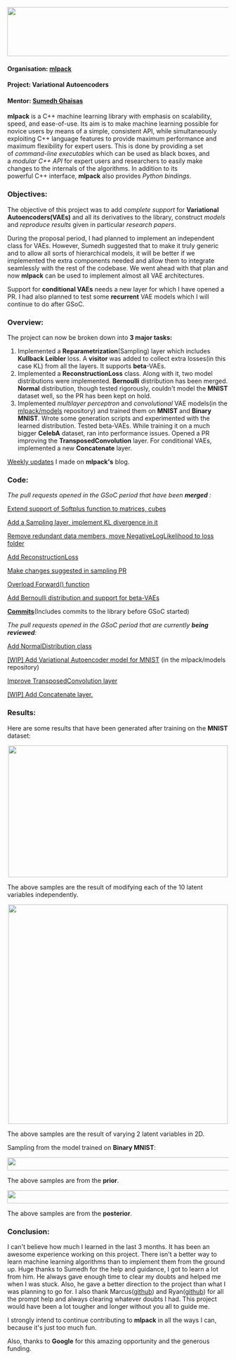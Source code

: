 <p align="center">
  <img width="556" height="112" src="https://i.imgur.com/wULSnAS.png">
</p>

#### Organisation: [mlpack](https://github.com/mlpack) 

#### Project: Variational Autoencoders

#### Mentor: [Sumedh Ghaisas](https://github.com/sumedhghaisas)

**mlpack** is a C++ machine learning library with emphasis on scalability, speed, and ease-of-use. Its aim is to make machine learning possible for novice users by means of a simple, consistent API, while simultaneously exploiting C++ language features to provide maximum performance and maximum flexibility for expert users. This is done by providing a set of *command-line executables* which can be used as black boxes, and a *modular C++ API* for expert users and researchers to easily make changes to the internals of the algorithms. In addition to its powerful C++ interface, **mlpack** also provides *Python bindings*.

### Objectives:

The objective of this project was to add *complete support* for **Variational Autoencoders(VAEs)** and all its derivatives to the library, construct *models* and *reproduce results* given in particular *research papers*.

During the proposal period, I had planned to implement an independent class for VAEs. However, Sumedh suggested that to make it truly generic and to allow all sorts of hierarchical models, it will be better if we implemented the extra components needed and allow them to integrate seamlessly with the rest of the codebase. We went ahead with that plan and now **mlpack** can be used to implement almost all VAE architectures.

Support for **conditional VAEs** needs a new layer for which I have opened a PR. I had also planned to test some **recurrent** VAE models which I will continue to do after GSoC.

### Overview:

The project can now be broken down into **3 major tasks:**

1. Implemented a **Reparametrization**(Sampling) layer which includes **Kullback Leibler** loss. A **visitor** was added to collect extra losses(in this case KL) from all the layers. It supports **beta**-VAEs.
2. Implemented a **ReconstructionLoss** class. Along with it, two model distributions were implemented. **Bernoulli** distribution has been merged. **Normal** distribution, though tested rigorously, couldn't model the  **MNIST** dataset well, so the PR has been kept on hold.
3. Implemented *multilayer perceptron* and *convolutional* VAE models(in the [mlpack/models](https://github.com/mlpack/models) repository) and trained them on **MNIST** and **Binary MNIST**. Wrote some generation scripts and experimented with the learned distribution. Tested beta-VAEs. While training it on a much bigger **CelebA** dataset, ran into performance issues. Opened a PR improving the **TransposedConvolution** layer. For conditional VAEs, implemented a new **Concatenate** layer.

[Weekly updates](http://www.mlpack.org/gsocblog/AtharvaKhandaitPage.html) I made on **mlpack's** blog.

### Code:

_The pull requests opened in the GSoC period that have been **merged** :_

[Extend support of Softplus function to matrices, cubes](https://github.com/mlpack/mlpack/pull/1414)

[Add a Sampling layer, implement KL divergence in it](https://github.com/mlpack/mlpack/pull/1420)

[Remove redundant data members, move NegativeLogLikelihood to loss folder](https://github.com/mlpack/mlpack/pull/1434)

[Add ReconstructionLoss](https://github.com/mlpack/mlpack/pull/1441)

[Make changes suggested in sampling PR](https://github.com/mlpack/mlpack/pull/1452)

[Overload Forward() function](https://github.com/mlpack/mlpack/pull/1468)

[Add Bernoulli distribution and support for beta-VAEs](https://github.com/mlpack/mlpack/pull/1479)

[**Commits**](https://github.com/mlpack/mlpack/commits?author=akhandait)(Includes commits to the library before GSoC started)

_The pull requests opened in the GSoC period that are currently **being reviewed**:_

[Add NormalDistribution class](https://github.com/mlpack/mlpack/pull/1439)

[[WIP] Add Variational Autoencoder model for MNIST](https://github.com/mlpack/models/pull/14) (in the mlpack/models repository)

[Improve TransposedConvolution layer](https://github.com/mlpack/mlpack/pull/1493)

[[WIP] Add Concatenate layer.](https://github.com/mlpack/mlpack/pull/1495)

### Results:

Here are some results that have been generated after training on the **MNIST** dataset:

<p align="center">
<img width="500" height="300" src="https://i.imgur.com/5dTXnlB.png">
</p>

The above samples are the result of modifying each of the 10 latent variables independently.

<p align="center">
<img width="500" height="500" src="https://i.imgur.com/Hyc23w0.png">
</p>

The above samples are the result of varying 2 latent variables in 2D. 

Sampling from the model trained on **Binary MNIST**:

<p align="center">
<img width="550" height="30" src="https://i.imgur.com/ubv7UrP.png">
</p>

The above samples are from the **prior**.

<p align="center">
<img width="550" height="30" src="https://i.imgur.com/cF52qyS.png">
</p>

The above samples are from the **posterior**.

### Conclusion:

I can't believe how much I learned in the last 3 months. It has been an awesome experience working on this project. There isn't a better way to learn machine learning algorithms than to implement them from the ground up. Huge thanks to Sumedh for the help and guidance, I got to learn a lot from him. He always gave enough time to clear my doubts and helped me when I was stuck. Also, he gave a better direction to the project than what I was planning to go for. I also thank Marcus([github](https://github.com/zoq)) and Ryan([github](https://github.com/rcurtin)) for all the prompt help and always clearing whatever doubts I had. This project would have been a lot tougher and longer without you all to guide me. 

I strongly intend to continue contributing to **mlpack** in all the ways I can, because it's just too much fun. 

Also, thanks to **Google** for this amazing opportunity and the generous funding.
